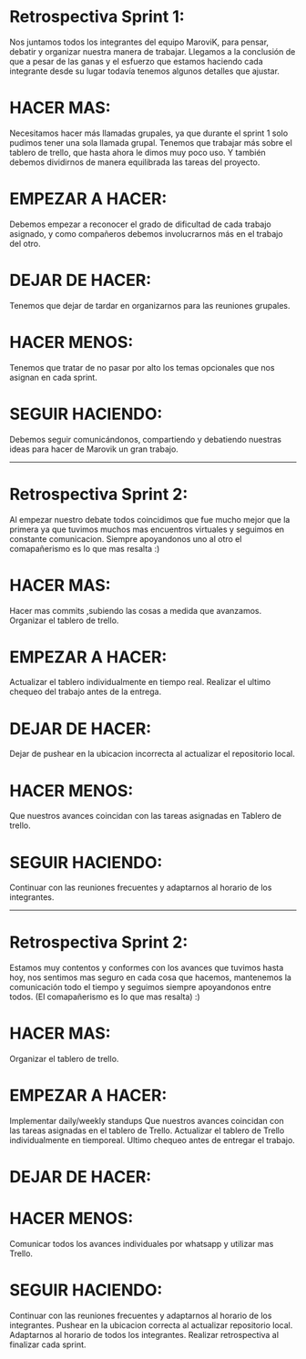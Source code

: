 # Retrospectiva Sprint 1:

Nos juntamos todos los integrantes del equipo MaroviK, para pensar, debatir y organizar nuestra manera de trabajar.
Llegamos a la conclusión de que a pesar de las ganas y el esfuerzo que estamos haciendo cada integrante desde su lugar todavía tenemos algunos detalles que ajustar.
# HACER MAS:
Necesitamos hacer más llamadas grupales, ya que durante el sprint 1 solo pudimos tener una sola llamada grupal.
Tenemos que trabajar más sobre el tablero de trello,  que hasta ahora le dimos muy poco uso.
Y también debemos dividirnos de manera equilibrada las tareas del proyecto.

# EMPEZAR A HACER:
Debemos empezar a reconocer el grado de dificultad de cada trabajo asignado, y como compañeros debemos involucrarnos más en el trabajo del otro.

# DEJAR DE HACER:
Tenemos que dejar de tardar en organizarnos para las reuniones grupales.


# HACER MENOS:
Tenemos que tratar de no pasar por alto los temas opcionales que nos asignan en cada sprint.

# SEGUIR HACIENDO:
Debemos seguir comunicándonos, compartiendo y debatiendo nuestras ideas para hacer de Marovik un gran trabajo.


------------------------------------------------------------------------


# Retrospectiva Sprint 2:

Al empezar nuestro debate todos coincidimos que fue mucho mejor que la primera ya que tuvimos muchos mas encuentros virtuales y seguimos en constante comunicacion.
Siempre apoyandonos uno al otro el comapañerismo es lo que mas resalta :)

# HACER MAS:
Hacer mas commits ,subiendo las cosas a medida que avanzamos.
Organizar el tablero de trello.

# EMPEZAR A HACER:
Actualizar el tablero individualmente en tiempo real.
Realizar el ultimo chequeo del trabajo antes de la entrega.


# DEJAR DE HACER:
Dejar de pushear en la ubicacion incorrecta al actualizar el repositorio local.


# HACER MENOS:
Que nuestros avances coincidan con las tareas asignadas en Tablero de trello.

# SEGUIR HACIENDO:
Continuar con las reuniones frecuentes y adaptarnos al horario de los integrantes.

------------------------------------------------------------------------


# Retrospectiva Sprint 2:
Estamos muy contentos y conformes con los avances que tuvimos hasta hoy, nos sentimos mas seguro en cada cosa que hacemos, mantenemos la comunicación todo el tiempo y seguimos siempre apoyandonos entre todos. (El comapañerismo es lo que mas resalta) :)

# HACER MAS:
Organizar el tablero de trello.

# EMPEZAR A HACER:
Implementar daily/weekly standups
Que nuestros avances coincidan con las tareas asignadas en el tablero de Trello.
Actualizar el tablero de Trello individualmente en tiemporeal.
Ultimo chequeo antes de entregar el trabajo.

# DEJAR DE HACER:


# HACER MENOS:
Comunicar todos los avances individuales por whatsapp y utilizar mas Trello.

# SEGUIR HACIENDO:
Continuar con las reuniones frecuentes y adaptarnos al horario de los integrantes.
Pushear en la ubicacion correcta al actualizar repositorio local.
Adaptarnos al horario de todos los integrantes.
Realizar retrospectiva al finalizar cada sprint.


